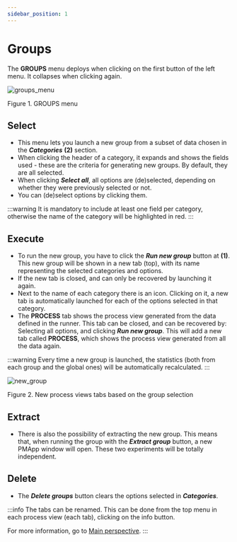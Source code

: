 ```yaml
---
sidebar_position: 1
---
```


# Groups 

The **GROUPS** menu deploys when clicking on the first button of the left menu. It collapses when clicking again.

![groups_menu](/img/menu-groups.png "groups_menu")

Figure 1. GROUPS menu

## Select
*	This menu lets you launch a new group from a subset of data chosen in the **_Categories_** **(2)** section.
*	When clicking the header of a category, it expands and shows the fields used - these are the criteria for generating new groups. By default, they are all selected.
*	When clicking **_Select all_**, all options are (de)selected, depending on whether they were previously selected or not. 
*	You can (de)select options by clicking them.

:::warning
It is mandatory to include at least one field per category, otherwise the name of the category will be highlighted in red.
:::

## Execute
*	To run the new group, you have to click the **_Run new group_** button at **(1)**. This new group will be shown in a new tab (top), with its name representing the selected categories and options.
*	If the new tab is closed, and can only be recovered by launching it again.
*	Next to the name of each category there is an icon. Clicking on it, a new tab is automatically launched for each of the options selected in that category.
*	The **PROCESS** tab shows the process view generated from the data defined in the runner. This tab can be closed, and can be recovered by: Selecting all options, and clicking **_Run new group_**. This will add a new tab called **PROCESS**, which shows the process view generated from all the data again.

:::warning 
Every time a new group is launched, the statistics (both from each group and the global ones) will be automatically recalculated.
:::

![new_group](/img/grupos-varios-process.png "new_group")

Figure 2. New process views tabs based on the group selection

## Extract

*	There is also the possibility of extracting the new group. This means that, when running the group with the **_Extract group_** button, a new PMApp window will open. These two experiments will be totally independent.

## Delete

*   The **_Delete groups_** button clears the options selected in **_Categories_**.

:::info
The tabs can be renamed. This can be done from the top menu in each process view (each tab), clicking on the info button.

For more information, go to [Main perspective](../main-perspective.md).
:::
